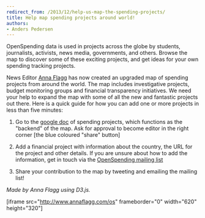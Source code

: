 ```yaml
---
redirect_from: /2013/12/help-us-map-the-spending-projects/
title: Help map spending projects around world!
authors:
- Anders Pedersen
---
```

OpenSpending data is used in projects across the globe by students, journalists, activists, news media, governments, and others. Browse the map to discover some of these exciting projects, and get ideas for your own spending tracking projects.

News Editor <a href="http://www.annaflagg.com">Anna Flagg</a> has now created an upgraded map of spending projects from around the world. The map includes investigative projects, budget monitoring groups and financial transparency initiatives. We need your help to expand the map with some of all the new and fantastic projects out there. Here is a quick guide for how you can add one or more projects in less than five minutes:

1) Go to the <a href="https://docs.google.com/a/okfn.org/spreadsheet/ccc?key=0AqwLVP6U7FhDdEVnaUlLdnRmMnplRzdNWDF3cXBVUmc&usp=drive_web#gid=0">google doc</a> of spending projects, which functions as the "backend" of the map. Ask for approval to become editor in the right corner [the blue coloured "share" button]

2) Add a financial project with information about the country, the URL for the project and other details. If you are unsure about how to add the information, get in touch via the <a href="http://lists.okfn.org/mailman/listinfo/openspending">OpenSpending mailing list</a>

3) Share your contribution to the map by tweeting and emailing the mailing list!

*Made by Anna Flagg using D3.js.*

[iframe src="http://www.annaflagg.com/os" frameborder="0" width="620" height="320"]
